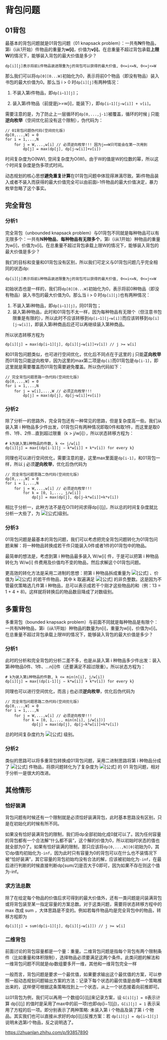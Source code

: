 # 背包问题

## 01背包

最基本的背包问题就是01背包问题（01 knapsack problem）：一共有**N**件物品，第i（i从1开始）件物品的重量为**w[i]**，价值为**v[i]**。在总重量不超过背包承载**上限W**的情况下，能够装入背包的最大价值是多少？

```text
dp[i][j]表示将前i件物品装进限重为j的背包可以获得的最大价值, 0<=i<=N, 0<=j<=W
```

那么我们可以将`dp[0][0...W]`初始化为0，表示将前0个物品（即没有物品）装入书包的最大价值为0。那么当 i > 0 时`dp[i][j]`有两种情况：

1. 不装入第i件物品，即`dp[i−1][j]`；

1. 装入第i件物品（前提是j>=w[i]，能装下），即`dp[i−1][j−w[i]] + v[i]`。

需要注意的是，为了防止上一层循环的`dp[0,...,j-1]`被覆盖，循环的时候 j 只能**逆向枚举**（空间优化前没有这个限制），伪代码为：

```text
// 01背包问题伪代码(空间优化版)
dp[0,...,W] = 0
for i = 1,...,N
    for j = W,...,w[i] // 必须逆向枚举!!! 因为j==W只可能会在第一次用到
        dp[j] = max(dp[j], dp[j−w[i]]+v[i])
```

时间复杂度为O(NW), 空间复杂度为O(W)。由于W的值是W的位数的幂，所以这个时间复杂度是伪多项式时间。

动态规划的核心思想**避免重复计算**在01背包问题中体现得淋漓尽致。第i件物品装入或者不装入而获得的最大价值完全可以由前面i-1件物品的最大价值决定，暴力枚举忽略了这个事实。

## 完全背包

### 分析1

完全背包（unbounded knapsack problem）与01背包不同就是每种物品可以有无限多个：一共有**N种物品**，**每种物品有无限多个**，第i（i从1开始）种物品的重量为w[i]，价值为v[i]。在总重量不超过背包承载上限W的情况下，能够装入背包的最大价值是多少？

我们的目标和变量和01背包没有区别，所以我们可定义与01背包问题几乎完全相同的状态dp:

```text
dp[i][j]表示将前i种物品装进限重为j的背包可以获得的最大价值, 0<=i<=N, 0<=j<=W
```

初始状态也是一样的，我们将`dp[0][0...W]`初始化为0，表示将前0种物品（即没有物品）装入书包的最大价值为0。那么当 i > 0 时`dp[i][j]`也有两种情况：

1. 不装入第i种物品，即`dp[i−1][j]`，同01背包；
2. 装入第i种物品，此时和01背包不太一样，因为每种物品有无限个（但注意书包限重是有限的），所以此时不应该转移到`dp[i−1][j−w[i]]`而应该转移到`dp[i][j−w[i]]`，即装入第i种商品后还可以再继续装入第种商品。

所以状态转移方程为

```text
dp[i][j] = max(dp[i−1][j], dp[i][j−w[i]]+v[i]) // j >= w[i]
```

和01背包问题类似，也可进行空间优化，优化后不同点在于这里的 j 只能**正向枚举**而01背包只能逆向枚举，因为这里的max第二项是`dp[i]`而01背包是`dp[i-1]`，即这里就是需要覆盖而01背包需要避免覆盖。所以伪代码如下：

```text
// 完全背包问题思路一伪代码(空间优化版)
dp[0,...,W] = 0
for i = 1,...,N
    for j = w[i],...,W // 必须正向枚举!!!
        dp[j] = max(dp[j], dp[j−w[i]]+v[i])
```

### 分析2

除了分析一的思路外，完全背包还有一种常见的思路，但是复杂度高一些。我们从装入第 i 种物品多少件出发，01背包只有两种情况即取0件和取1件，而这里是取0件、1件、2件...直到超过限重（k > j/w[i]），所以状态转移方程为：

```text
# k为装入第i种物品的件数, k <= j/w[i]
dp[i][j] = max{(dp[i-1][j − k*w[i]] + k*v[i]) for every k}
```

同理也可以进行空间优化，需要注意的是，这里max里面是`dp[i-1]`，和01背包一样，所以 j 必须**逆向枚举**，优化后伪代码为

```text
// 完全背包问题思路二伪代码(空间优化版)
dp[0,...,W] = 0
for i = 1,...,N
    for j = W,...,w[i] // 必须逆向枚举!!!
        for k = [0, 1,..., j/w[i]]
            dp[j] = max(dp[j], dp[j−k*w[i]]+k*v[i])
```

相比于分析一，此种方法不是在O(1)时间求得dp[i][j]，所以总的时间复杂度就比分析一大些了，为 ![[公式]](https://www.zhihu.com/equation?tex=+O(NW+\frac+W+{\bar{w}}))级别。

### 分析3

01背包问题是最基本的背包问题，我们可以考虑把完全背包问题转化为01背包问题来解：将一种物品转换成若干件只能装入0件或者1件的01背包中的物品。

最简单的想法是，考虑到第 i 种物品最多装入 W/w[i] 件，于是可以把第 i 种物品转化为 W/w[i] 件费用及价值均不变的物品，然后求解这个01背包问题。

更高效的转化方法是采用二进制的思想：把第 i 种物品拆成重量为 ![[公式]](https://www.zhihu.com/equation?tex=w_i+2^k) 、价值为 ![[公式]](https://www.zhihu.com/equation?tex=v_i+2^k) 的若干件物品，其中 k 取遍满足 ![[公式]](https://www.zhihu.com/equation?tex=w_i+2^k+\le+W) 的非负整数。这是因为不管最优策略选几件第 i 种物品，总可以表示成若干个刚才这些物品的和（例：13 = 1 + 4 + 8)。这样就将转换后的物品数目降成了对数级别。

## 多重背包

多重背包（bounded knapsack problem）与前面不同就是每种物品是有限个：一共有N种物品，第i（i从1开始）种物品的数量为n[i]，重量为w[i]，价值为v[i]。在总重量不超过背包承载上限W的情况下，能够装入背包的最大价值是多少？

### 分析1

此时的分析和完全背包的分析二差不多，也是从装入第 i 种物品多少件出发：装入第i种物品0件、1件、...n[i]件（还要满足不超过限重）。所以状态方程为：

```text
# k为装入第i种物品的件数, k <= min(n[i], j/w[i])
dp[i][j] = max{(dp[i-1][j − k*w[i]] + k*v[i]) for every k}
```

同理也可以进行空间优化，而且 j 也必须**逆向枚举**，优化后伪代码为

```text
// 完全背包问题思路二伪代码(空间优化版)
dp[0,...,W] = 0
for i = 1,...,N
    for j = W,...,w[i] // 必须逆向枚举!!!
        for k = [0, 1,..., min(n[i], j/w[i])]
            dp[j] = max(dp[j], dp[j−k*w[i]]+k*v[i])
```

总的时间复杂度约为 ![[公式]](https://www.zhihu.com/equation?tex=O(NW{\bar{n}})+%3D+O(W+\sum_i+{n_i})) 级别。

### 分析2

类似的思路可以将多重背包转换成01背包问题，采用二进制思路将第 i 种物品分成了 ![[公式]](https://www.zhihu.com/equation?tex=O(logn_i)) 件物品，将原问题转化为了复杂度为 ![[公式]](https://www.zhihu.com/equation?tex=O(W+\sum_i{logn_i})) 的 01 背包问题，相对于分析一是很大的改进。

## 其他情形

### 恰好装满

背包问题有时候还有一个限制就是必须恰好装满背包，此时基本思路没有区别，只是在初始化的时候有所不同。

如果没有恰好装满背包的限制，我们将dp全部初始化成0就可以了。因为任何容量的背包都有一个合法解“什么都不装”，这个解的价值为0，所以初始时状态的值也就全部为0了。如果有恰好装满的限制，那只应该将`dp[0,...,N][0]`初始为0，其它dp值均初始化为`-inf`，因为此时只有容量为0的背包可以在什么也不装情况下被“恰好装满”，其它容量的背包初始均没有合法的解，应该被初始化为`-inf`，在最后进行判断的时候直接判断dp[sum/2]是否大于0即可，因为如果不存在则这个值为-inf。

### 求方法总数

除了在给定每个物品的价值后求可得到的最大价值外，还有一类问题是问装满背包或将背包装至某一指定容量的方案总数。对于这类问题，需要将状态转移方程中的 max 改成 sum ，大体思路是不变的。例如若每件物品均是完全背包中的物品，转移方程即为

```text
dp[i][j] = sum(dp[i−1][j], dp[i][j−w[i]]) // j >= w[i]
```

### 二维背包

前面讨论的背包容量都是一个量：重量。二维背包问题是指每个背包有两个限制条件（比如重量和体积限制），选择物品必须要满足这两个条件。此类问题的解法和一维背包问题不同就是dp数组要多开一维，其他和一维背包完全一样

一般而言，背包问题是要求一个最优值，如果要求输出这个最优值的方案，可以参照一般动态规划问题输出方案的方法：记录下每个状态的最优值是由哪一个策略推出来的，这样便可根据这条策略找到上一个状态，从上一个状态接着向前推即可。

以01背包为例，我们可以再用一个数组G[i][j]来记录方案，设 `G[i][j] = 0`表示计算 dp[i][j] 的值时是采用了max中的前一项(也即dp[i−1][j])，`G[i][j] = 1` 表示采用了方程的后一项。即分别表示了两种策略: 未装入第 i 个物品及装了第 i 个物品。其实我们也可以直接从求好的dp[i][j]反推方案：若 `dp[i][j] = dp[i−1][j]` 说明未选第i个物品，反之说明选了。

https://zhuanlan.zhihu.com/p/93857890